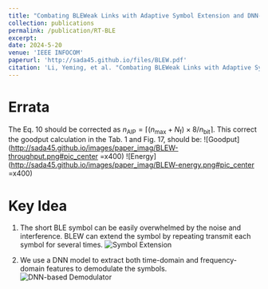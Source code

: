 ```yaml
---
title: "Combating BLEWeak Links with Adaptive Symbol Extension and DNN-based Demodulation"
collection: publications
permalink: /publication/RT-BLE
excerpt: 
date: 2024-5-20
venue: 'IEEE INFOCOM'
paperurl: 'http://sada45.github.io/files/BLEW.pdf'
citation: 'Li, Yeming, et al. "Combating BLEWeak Links with Adaptive Symbol Extension and DNN-based Demodulation." ACM SenSys  2024.'
---
```


# Errata
The Eq. 10 should be corrected as $n_{\text{AIP}} = \left\lceil {(n_{\text{max}}+N_{\text{f}}) \times 8} / {n_{\text{bit}}} \right\rceil$.
This correct the goodput calculation in the Tab. 1 and Fig. 17, should be:
![Goodput](http://sada45.github.io/images/paper_imag/BLEW-throughput.png#pic_center =x400)
![Energy](http://sada45.github.io/images/paper_imag/BLEW-energy.png#pic_center =x400)


# Key Idea

1. The short BLE symbol can be easily overwhelmed by the noise and interference. BLEW can extend the symbol by repeating transmit each symbol for several times. 
![Symbol Extension](http://sada45.github.io/images/paper_imag/BLEW-extent.png "Using Symbol Extension to Combat Weak Links")

2. We use a DNN model to extract both time-domain and frequency-domain features to demodulate the symbols.
![DNN-based Demodulator](http://sada45.github.io/images/paper_imag/BLEW-DNN.png "DNN-based Demodulator")